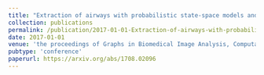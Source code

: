```yaml
---
title: "Extraction of airways with probabilistic state-space models and Bayesian smoothing"
collection: publications
permalink: /publication/2017-01-01-Extraction-of-airways-with-probabilistic-state-space-models-and-Bayesian-smoothing
date: 2017-01-01
venue: 'the proceedings of Graphs in Biomedical Image Analysis, Computational Anatomy and Imaging Genetics'
pubtype: 'conference'
paperurl: https://arxiv.org/abs/1708.02096
---
```

